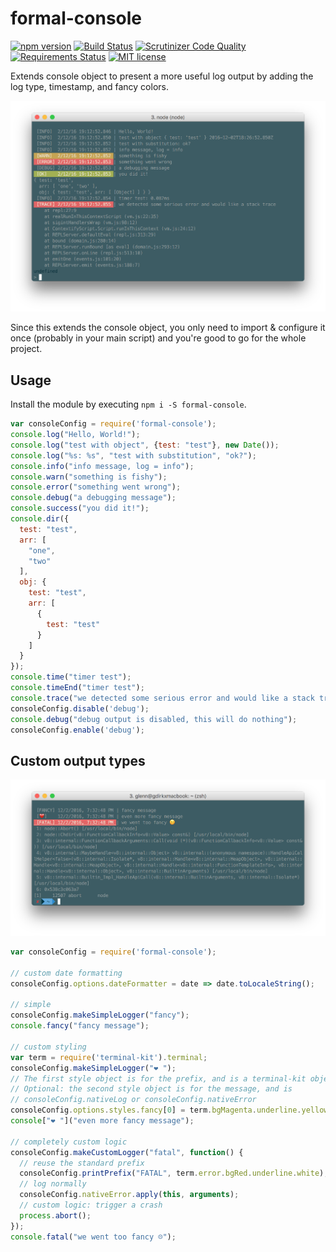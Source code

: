 # formal-console
[![npm version](https://badge.fury.io/js/formal-console.svg)](https://badge.fury.io/js/formal-console)
[![Build Status](https://travis-ci.org/Juravenator/responsive-columns.svg?branch=master)](https://travis-ci.org/Juravenator/responsive-columns)
[![Scrutinizer Code Quality](https://scrutinizer-ci.com/g/Juravenator/formal-console/badges/quality-score.png?b=master)](https://scrutinizer-ci.com/g/Juravenator/formal-console/?branch=master)
[![Requirements Status](https://requires.io/github/Juravenator/formal-console/requirements.svg?branch=master)](https://requires.io/github/Juravenator/formal-console/requirements/?branch=master)
[![MIT license](http://img.shields.io/badge/license-MIT-brightgreen.svg)](http://opensource.org/licenses/MIT)

Extends console object to present a more useful log output by adding the log type, timestamp, and fancy colors.

![fancy demo](demo.png)

Since this extends the console object, you only need to import & configure it once (probably in your main script) and you're good to go for the whole project.

## Usage

Install the module by executing `npm i -S formal-console`.

```js
var consoleConfig = require('formal-console');
console.log("Hello, World!");
console.log("test with object", {test: "test"}, new Date());
console.log("%s: %s", "test with substitution", "ok?");
console.info("info message, log = info");
console.warn("something is fishy");
console.error("something went wrong");
console.debug("a debugging message");
console.success("you did it!");
console.dir({
  test: "test",
  arr: [
    "one",
    "two"
  ],
  obj: {
    test: "test",
    arr: [
      {
        test: "test"
      }
    ]
  }
});
console.time("timer test");
console.timeEnd("timer test");
console.trace("we detected some serious error and would like a stack trace");
consoleConfig.disable('debug');
console.debug("debug output is disabled, this will do nothing");
consoleConfig.enable('debug');
```

## Custom output types

![fancy demo](demo_advanced.png)

```js
var consoleConfig = require('formal-console');

// custom date formatting
consoleConfig.options.dateFormatter = date => date.toLocaleString();

// simple
consoleConfig.makeSimpleLogger("fancy");
console.fancy("fancy message");

// custom styling
var term = require('terminal-kit').terminal;
consoleConfig.makeSimpleLogger("❤️ ");
// The first style object is for the prefix, and is a terminal-kit object
// Optional: the second style object is for the message, and is
// consoleConfig.nativeLog or consoleConfig.nativeError
consoleConfig.options.styles.fancy[0] = term.bgMagenta.underline.yellow;
console["❤️ "]("even more fancy message");

// completely custom logic
consoleConfig.makeCustomLogger("fatal", function() {
  // reuse the standard prefix
  consoleConfig.printPrefix("FATAL", term.error.bgRed.underline.white);
  // log normally
  consoleConfig.nativeError.apply(this, arguments);
  // custom logic: trigger a crash
  process.abort();
});
console.fatal("we went too fancy ☹️");
```
